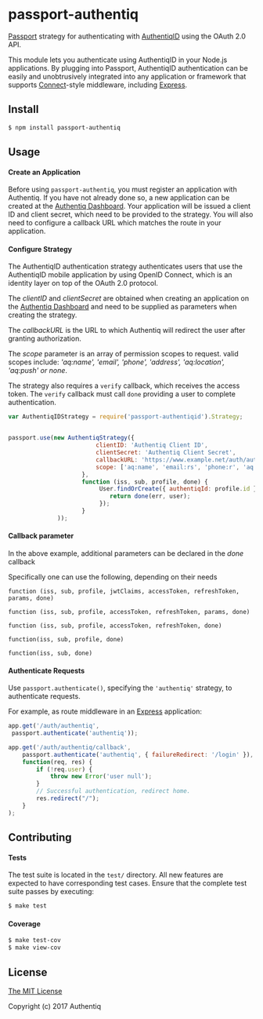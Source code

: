 # passport-authentiq

[Passport](http://passportjs.org/) strategy for authenticating with [AuthentiqID](https://authentiq.com/)
using the OAuth 2.0 API.

This module lets you authenticate using AuthentiqID in your Node.js applications.
By plugging into Passport, AuthentiqID authentication can be easily and
unobtrusively integrated into any application or framework that supports
[Connect](http://www.senchalabs.org/connect/)-style middleware, including
[Express](http://expressjs.com/).

## Install

```bash
$ npm install passport-authentiq
```

## Usage

#### Create an Application

Before using `passport-authentiq`, you must register an application with Authentiq.
If you have not already done so, a new application can be created at the 
[Authentiq Dashboard](https://dashboard.authentiq.com/).
Your application will be issued a client ID and client
secret, which need to be provided to the strategy.  You will also need to
configure a callback URL which matches the route in your application.

#### Configure Strategy

The AuthentiqID authentication strategy authenticates users that use the AuthentiqID mobile application by using
OpenID Connect, which is an identity layer on top of the OAuth 2.0 protocol.

The _clientID_ and _clientSecret_ are obtained when creating an application on the [Authentiq Dashboard](https://dashboard.authentiq.com) 
and need to be supplied as parameters when creating the strategy.

The _callbackURL_ is the URL to which Authentiq will redirect the user after granting authorization.

The _scope_ parameter is an array of permission scopes to request.  valid scopes include:
_'aq:name', 'email', 'phone', 'address', 'aq:location', 'aq:push' or none_.

The strategy also requires a `verify` callback, which receives the access token.
The `verify` callback must call `done` providing a user to complete authentication.



```js
var AuthentiqIDStrategy = require('passport-authentiqid').Strategy;


passport.use(new AuthentiqStrategy({
                         clientID: 'Authentiq Client ID',
                         clientSecret: 'Authentiq Client Secret',
                         callbackURL: 'https://www.example.net/auth/authentiq/callback',
                         scope: ['aq:name', 'email:rs', 'phone:r', 'aq:push']
                     },
                     function (iss, sub, profile, done) {
                          User.findOrCreate({ authentiqId: profile.id }, function (err, user) {
                             return done(err, user);
                          });
                     }
              ));
```

#### Callback parameter

In the above example, additional parameters can be declared in the _done_ callback

Specifically one can use the following, depending on their needs
 
    function (iss, sub, profile, jwtClaims, accessToken, refreshToken, params, done)
    
    function (iss, sub, profile, accessToken, refreshToken, params, done)

    function (iss, sub, profile, accessToken, refreshToken, done)
    
    function(iss, sub, profile, done)
    
    function(iss, sub, done)


#### Authenticate Requests

Use `passport.authenticate()`, specifying the `'authentiq'` strategy, to
authenticate requests.

For example, as route middleware in an [Express](http://expressjs.com/)
application:

```js
app.get('/auth/authentiq',
 passport.authenticate('authentiq'));

app.get('/auth/authentiq/callback',
    passport.authenticate('authentiq', { failureRedirect: '/login' }),
    function(req, res) {
        if (!req.user) {
            throw new Error('user null');
        }
        // Successful authentication, redirect home.
        res.redirect("/");
    }
);
```

## Contributing

#### Tests

The test suite is located in the `test/` directory.  All new features are
expected to have corresponding test cases.  Ensure that the complete test suite
passes by executing:

```bash
$ make test
```

#### Coverage


```bash
$ make test-cov
$ make view-cov
```

## License

[The MIT License](http://opensource.org/licenses/MIT)

Copyright (c) 2017 Authentiq

